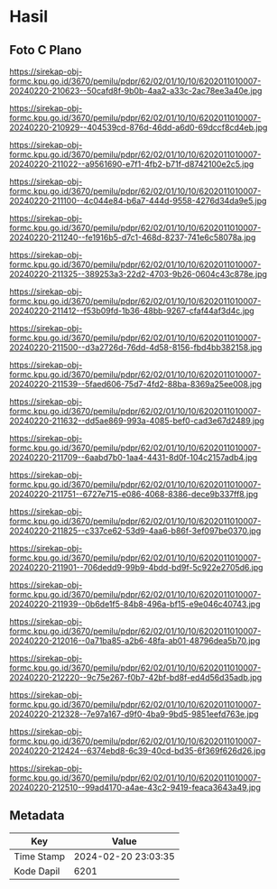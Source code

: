 # Hasil

## Foto C Plano

https://sirekap-obj-formc.kpu.go.id/3670/pemilu/pdpr/62/02/01/10/10/6202011010007-20240220-210623--50cafd8f-9b0b-4aa2-a33c-2ac78ee3a40e.jpg

https://sirekap-obj-formc.kpu.go.id/3670/pemilu/pdpr/62/02/01/10/10/6202011010007-20240220-210929--404539cd-876d-46dd-a6d0-69dccf8cd4eb.jpg

https://sirekap-obj-formc.kpu.go.id/3670/pemilu/pdpr/62/02/01/10/10/6202011010007-20240220-211022--a9561690-e7f1-4fb2-b71f-d8742100e2c5.jpg

https://sirekap-obj-formc.kpu.go.id/3670/pemilu/pdpr/62/02/01/10/10/6202011010007-20240220-211100--4c044e84-b6a7-444d-9558-4276d34da9e5.jpg

https://sirekap-obj-formc.kpu.go.id/3670/pemilu/pdpr/62/02/01/10/10/6202011010007-20240220-211240--fe1916b5-d7c1-468d-8237-741e6c58078a.jpg

https://sirekap-obj-formc.kpu.go.id/3670/pemilu/pdpr/62/02/01/10/10/6202011010007-20240220-211325--389253a3-22d2-4703-9b26-0604c43c878e.jpg

https://sirekap-obj-formc.kpu.go.id/3670/pemilu/pdpr/62/02/01/10/10/6202011010007-20240220-211412--f53b09fd-1b36-48bb-9267-cfaf44af3d4c.jpg

https://sirekap-obj-formc.kpu.go.id/3670/pemilu/pdpr/62/02/01/10/10/6202011010007-20240220-211500--d3a2726d-76dd-4d58-8156-fbd4bb382158.jpg

https://sirekap-obj-formc.kpu.go.id/3670/pemilu/pdpr/62/02/01/10/10/6202011010007-20240220-211539--5faed606-75d7-4fd2-88ba-8369a25ee008.jpg

https://sirekap-obj-formc.kpu.go.id/3670/pemilu/pdpr/62/02/01/10/10/6202011010007-20240220-211632--dd5ae869-993a-4085-bef0-cad3e67d2489.jpg

https://sirekap-obj-formc.kpu.go.id/3670/pemilu/pdpr/62/02/01/10/10/6202011010007-20240220-211709--6aabd7b0-1aa4-4431-8d0f-104c2157adb4.jpg

https://sirekap-obj-formc.kpu.go.id/3670/pemilu/pdpr/62/02/01/10/10/6202011010007-20240220-211751--6727e715-e086-4068-8386-dece9b337ff8.jpg

https://sirekap-obj-formc.kpu.go.id/3670/pemilu/pdpr/62/02/01/10/10/6202011010007-20240220-211825--c337ce62-53d9-4aa6-b86f-3ef097be0370.jpg

https://sirekap-obj-formc.kpu.go.id/3670/pemilu/pdpr/62/02/01/10/10/6202011010007-20240220-211901--706dedd9-99b9-4bdd-bd9f-5c922e2705d6.jpg

https://sirekap-obj-formc.kpu.go.id/3670/pemilu/pdpr/62/02/01/10/10/6202011010007-20240220-211939--0b6de1f5-84b8-496a-bf15-e9e046c40743.jpg

https://sirekap-obj-formc.kpu.go.id/3670/pemilu/pdpr/62/02/01/10/10/6202011010007-20240220-212016--0a71ba85-a2b6-48fa-ab01-48796dea5b70.jpg

https://sirekap-obj-formc.kpu.go.id/3670/pemilu/pdpr/62/02/01/10/10/6202011010007-20240220-212220--9c75e267-f0b7-42bf-bd8f-ed4d56d35adb.jpg

https://sirekap-obj-formc.kpu.go.id/3670/pemilu/pdpr/62/02/01/10/10/6202011010007-20240220-212328--7e97a167-d9f0-4ba9-9bd5-9851eefd763e.jpg

https://sirekap-obj-formc.kpu.go.id/3670/pemilu/pdpr/62/02/01/10/10/6202011010007-20240220-212424--6374ebd8-6c39-40cd-bd35-6f369f626d26.jpg

https://sirekap-obj-formc.kpu.go.id/3670/pemilu/pdpr/62/02/01/10/10/6202011010007-20240220-212510--99ad4170-a4ae-43c2-9419-feaca3643a49.jpg


## Metadata

| Key        | Value               |
| ---------- | ------------------- |
| Time Stamp | 2024-02-20 23:03:35 |
| Kode Dapil | 6201                |



